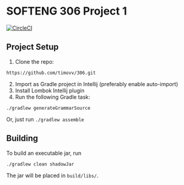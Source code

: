 SOFTENG 306 Project 1
=====================

[![CircleCI](https://circleci.com/gh/timovv/306.svg?style=svg&circle-token=61b40179d47c1370d4ecf661800770f71a60787f)](https://circleci.com/gh/timovv/306)

Project Setup
-------------

1. Clone the repo: 
``` 
https://github.com/timovv/306.git
```

2. Import as Gradle project in Intellij (preferably enable auto-import)
3. Install Lombok Intellij plugin 
4. Run the following Gradle task: 
```
./gradlew generateGrammarSource
```
Or, just run `./gradlew assemble`

Building
--------

To build an executable jar, run

```
./gradlew clean shadowJar
```

The jar will be placed in `build/libs/`.

